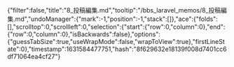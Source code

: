 {"filter":false,"title":"8_投稿編集.md","tooltip":"/bbs_laravel_memos/8_投稿編集.md","undoManager":{"mark":-1,"position":-1,"stack":[]},"ace":{"folds":[],"scrolltop":0,"scrollleft":0,"selection":{"start":{"row":0,"column":0},"end":{"row":0,"column":0},"isBackwards":false},"options":{"guessTabSize":true,"useWrapMode":false,"wrapToView":true},"firstLineState":0},"timestamp":1631584477751,"hash":"8f629632e18139f008d7401cc6df71064ea4cf27"}